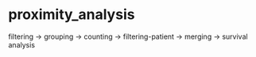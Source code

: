 # proximity_analysis
filtering -> grouping -> counting -> filtering-patient -> merging -> survival analysis

